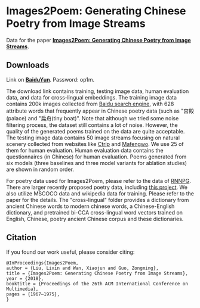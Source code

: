 # Images2Poem: Generating Chinese Poetry from Image Streams
Data for the paper [**Images2Poem: Generating Chinese Poetry from Image Streams**](https://dl.acm.org/doi/10.1145/3240508.3241910).

## Downloads
Link on [**BaiduYun**](https://pan.baidu.com/s/1r5e4z0CtnH0AfAMXPOhNXg). Password: op1m.

The download link contains training, testing image data, human evaluation data, and data for cross-lingual embeddings. 
The training image data contains 200k images collected from [Baidu search engine](http://image.baidu.com/), with 628 attribute words that frequently appear in Chinese poetry data (such as "宫殿(palace) and "扁舟(tiny boat)". Note that although we tried some noise filtering process, the dataset still contains a lot of noise. However, the quality of the generated poems trained on the data are quite acceptable.
The testing image data contains 50 image streams focusing on natural scenery collected from websites like [Ctrip](http://Ctrip.com) and [Mafengwo](http://Mafengwo.cn). We use 25 of them for human evaluation.
Human evaluation data contains the questionnaires (in Chinese) for human evaluation. Poems generated from six models (three baselines and three model variants for ablation studies) are shown in random order.

For poetry data used for Images2Poem, please refer to the data of [RNNPG](https://github.com/XingxingZhang/rnnpg). There are larger recently proposed poetry data, including [this project](https://github.com/chinese-poetry/chinese-poetry).
We also utilize MSCOCO data and wikipedia data for training. Please refer to the paper for the details. The "cross-lingual" folder provides a dictionary from ancient Chinese words to modern chinese words, a Chinese-English dictionary, and pretrained bi-CCA cross-lingual word vectors trained on English, Chinese, poetry ancient Chinese corpus and these dictionaries.

## Citation
If you found our work useful, please consider citing:
```
@InProceedings{Images2Poem,
author = {Liu, Lixin and Wan, Xiaojun and Guo, Zongming},
title = {Images2Poem: Generating Chinese Poetry from Image Streams},
year = {2018},
booktitle = {Proceedings of the 26th ACM International Conference on Multimedia},
pages = {1967–1975},
}
```



